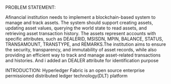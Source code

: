 PROBLEM STATEMENT:

Afinancial institution needs to implement a blockchain-based system to manage
 and track assets. The system should support creating assets, updating asset values,
 querying the world state to read assets, and retrieving asset transaction history. The
 assets represent accounts with specific attributes, such as DEALERID, MSISDN,
 MPIN, BALANCE, STATUS, TRANSAMOUNT, TRANSTYPE, and REMARKS.The
 institution aims to ensure the security, transparency, and immutability of asset
 records, while also providing an efficient way to track and manage asset-related
 transactions and histories.
And i added an DEALER attribute for identification purpose

INTRODUCTION:
Hyperledger Fabric is an open source enterprise permissioned distributed ledger technology(DLT) platform

